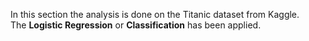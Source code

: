 In this section the analysis is done on the Titanic dataset from Kaggle.  
The **Logistic Regression** or **Classification** has been applied.  
